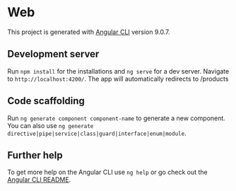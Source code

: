 # Web

This project is generated with [Angular CLI](https://github.com/angular/angular-cli) version 9.0.7.

## Development server

Run `npm install` for the installations and `ng serve` for a dev server. Navigate to `http://localhost:4200/`. The app will automatically redirects to /products

## Code scaffolding

Run `ng generate component component-name` to generate a new component. You can also use `ng generate directive|pipe|service|class|guard|interface|enum|module`.

## Further help
To get more help on the Angular CLI use `ng help` or go check out the [Angular CLI README](https://github.com/angular/angular-cli/blob/master/README.md).
